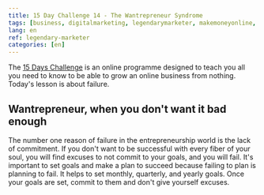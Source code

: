 ```yaml
---
title: 15 Day Challenge 14 - The Wantrepreneur Syndrome
tags: [business, digitalmarketing, legendarymarketer, makemoneyonline, onlinebusiness, 15dayschallenge, wantrepreneur]
lang: en
ref: legendary-marketer
categories: [en]
---
```

The [15 Days Challenge][1] is an online programme designed to teach you all you need to know to be able to grow an online business from nothing.
Today's lesson is about failure.

[1]: https://bit.ly/15daysonly "Start the 15 days challenge now"

## Wantrepreneur, when you don't want it bad enough

The number one reason of failure in the entrepreneurship world is the lack of commitment. If you don't want to be successful with every fiber of your soul, you will find excuses to not commit to your goals, and you will fail. It's important to set goals and make a plan to succeed because failing to plan is planning to fail. It helps to set monthly, quarterly, and yearly goals. Once your goals are set, commit to them and don't give yourself excuses.
